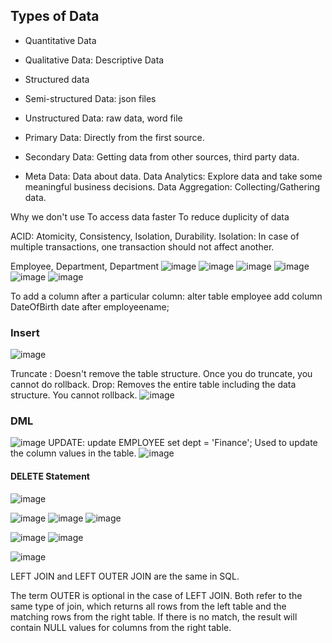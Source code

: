 ## Types of Data
- Quantitative Data
- Qualitative Data: Descriptive Data

- Structured data
- Semi-structured Data: json files
- Unstructured Data: raw data, word file

- Primary Data: Directly from the first source.
- Secondary Data: Getting data from other sources, third party data.
- Meta Data: Data about data.
Data Analytics: Explore data and take some meaningful business decisions.
Data Aggregation: Collecting/Gathering data.

Why we don't use 
To access data faster
To reduce duplicity of data

ACID: Atomicity, Consistency, Isolation, Durability.
Isolation: In case of multiple transactions, one transaction should not affect another.

Employee, Department, Department 
![image](https://github.com/user-attachments/assets/cae6786d-6ff8-47ca-bdb4-e8d00f5714d7)
![image](https://github.com/user-attachments/assets/871315a0-47e8-4145-9f17-bab66f90b6ec)
![image](https://github.com/user-attachments/assets/5d484473-8284-4b0a-8417-fe6898948794)
![image](https://github.com/user-attachments/assets/f86b92cc-c1dc-4d2f-ad21-7d1295fe51f5)
![image](https://github.com/user-attachments/assets/d31d993a-a92d-4a95-bc20-1c9f12ce2d6e)
![image](https://github.com/user-attachments/assets/66060d3c-5c5f-4178-9bd2-e2791be6377e)

To add a column after a particular column: 
alter table employee add column DateOfBirth date after employeename;

### Insert
![image](https://github.com/user-attachments/assets/4ae8f708-309a-4208-87a3-d6be1ca8adba)

Truncate : Doesn't remove the table structure. Once you do truncate, you cannot do rollback.
Drop: Removes the entire table including the data structure. You cannot rollback.
![image](https://github.com/user-attachments/assets/c23368e6-7fe5-45e9-9f82-2128f662554f)

### DML
![image](https://github.com/user-attachments/assets/920e4c5e-1bf9-4a18-9c0c-96e4a28134c4)
UPDATE: update EMPLOYEE set dept = 'Finance';
Used to update the column values in the table.
![image](https://github.com/user-attachments/assets/aca31035-409b-4f45-ac69-1102be3ea091)

#### DELETE Statement
![image](https://github.com/user-attachments/assets/5d0fbbe1-a6d5-436a-b343-675191e49510)

![image](https://github.com/user-attachments/assets/570b4903-e235-4955-93e5-4433bac45db2)
![image](https://github.com/user-attachments/assets/69ab6305-f64b-4e72-935a-abbf0b7697d4)
![image](https://github.com/user-attachments/assets/20a851c8-0541-401f-9a5a-8202d1ee79b9)

![image](https://github.com/user-attachments/assets/5d28a48d-0785-400f-b457-41d9cca3e7e3)
![image](https://github.com/user-attachments/assets/d88d7f05-33e5-46ca-b8a6-08cb3dbf8083)

![image](https://github.com/user-attachments/assets/6ad06506-ebdb-4765-a64b-78e894acb964)

LEFT JOIN and LEFT OUTER JOIN are the same in SQL.

The term OUTER is optional in the case of LEFT JOIN. Both refer to the same type of join, which returns all rows from the left table and the matching rows from the right table. If there is no match, the result will contain NULL values for columns from the right table.
